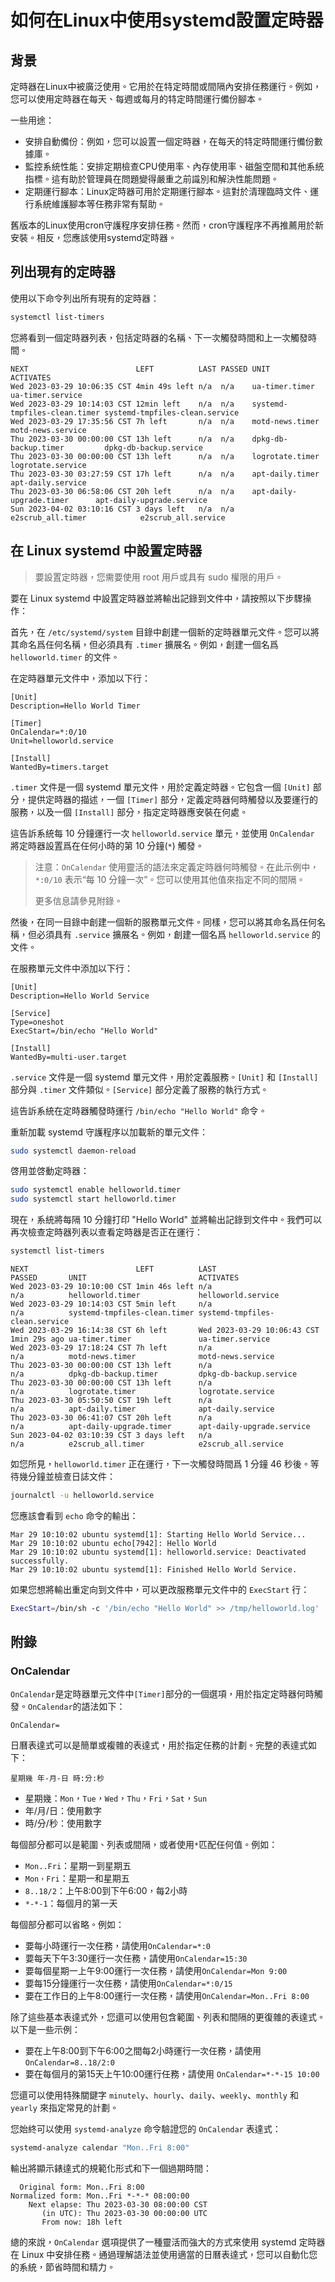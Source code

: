 # 如何在Linux中使用systemd設置定時器

<Validator lang="zh-hant" :platformList="['Ubuntu 22.10', 'Debian 11', 'CentOS Stream 9']" date="2023-03-29" />

## 背景

定時器在Linux中被廣泛使用。它用於在特定時間或間隔內安排任務運行。例如，您可以使用定時器在每天、每週或每月的特定時間運行備份腳本。

一些用途：

- 安排自動備份：例如，您可以設置一個定時器，在每天的特定時間運行備份數據庫。
- 監控系統性能：安排定期檢查CPU使用率、內存使用率、磁盤空間和其他系統指標。這有助於管理員在問題變得嚴重之前識別和解決性能問題。
- 定期運行腳本：Linux定時器可用於定期運行腳本。這對於清理臨時文件、運行系統維護腳本等任務非常有幫助。

舊版本的Linux使用cron守護程序安排任務。然而，cron守護程序不再推薦用於新安裝。相反，您應該使用systemd定時器。

## 列出現有的定時器

使用以下命令列出所有現有的定時器：

```sh
systemctl list-timers
```

您將看到一個定時器列表，包括定時器的名稱、下一次觸發時間和上一次觸發時間。

```
NEXT                        LEFT          LAST PASSED UNIT                         ACTIVATES
Wed 2023-03-29 10:06:35 CST 4min 49s left n/a  n/a    ua-timer.timer               ua-timer.service
Wed 2023-03-29 10:14:03 CST 12min left    n/a  n/a    systemd-tmpfiles-clean.timer systemd-tmpfiles-clean.service
Wed 2023-03-29 17:35:56 CST 7h left       n/a  n/a    motd-news.timer              motd-news.service
Thu 2023-03-30 00:00:00 CST 13h left      n/a  n/a    dpkg-db-backup.timer         dpkg-db-backup.service
Thu 2023-03-30 00:00:00 CST 13h left      n/a  n/a    logrotate.timer              logrotate.service
Thu 2023-03-30 03:27:59 CST 17h left      n/a  n/a    apt-daily.timer              apt-daily.service
Thu 2023-03-30 06:58:06 CST 20h left      n/a  n/a    apt-daily-upgrade.timer      apt-daily-upgrade.service
Sun 2023-04-02 03:10:16 CST 3 days left   n/a  n/a    e2scrub_all.timer            e2scrub_all.service
```

## 在 Linux systemd 中設置定時器

> 要設置定時器，您需要使用 root 用戶或具有 sudo 權限的用戶。

要在 Linux systemd 中設置定時器並將輸出記錄到文件中，請按照以下步驟操作：

首先，在 `/etc/systemd/system` 目錄中創建一個新的定時器單元文件。您可以將其命名爲任何名稱，但必須具有 `.timer` 擴展名。例如，創建一個名爲 `helloworld.timer` 的文件。

在定時器單元文件中，添加以下行：

```
[Unit]
Description=Hello World Timer

[Timer]
OnCalendar=*:0/10
Unit=helloworld.service

[Install]
WantedBy=timers.target
```

`.timer` 文件是一個 systemd 單元文件，用於定義定時器。它包含一個 `[Unit]` 部分，提供定時器的描述，一個 `[Timer]` 部分，定義定時器何時觸發以及要運行的服務，以及一個 `[Install]` 部分，指定定時器應安裝在何處。

這告訴系統每 10 分鐘運行一次 `helloworld.service` 單元，並使用 `OnCalendar` 將定時器設置爲在任何小時的第 10 分鐘(`*`) 觸發。

> 注意：`OnCalendar` 使用靈活的語法來定義定時器何時觸發。在此示例中，`*:0/10` 表示“每 10 分鐘一次”。您可以使用其他值來指定不同的間隔。
>
> 更多信息請參見附錄。

然後，在同一目錄中創建一個新的服務單元文件。同樣，您可以將其命名爲任何名稱，但必須具有 `.service` 擴展名。例如，創建一個名爲 `helloworld.service` 的文件。

在服務單元文件中添加以下行：

```
[Unit]
Description=Hello World Service

[Service]
Type=oneshot
ExecStart=/bin/echo "Hello World"

[Install]
WantedBy=multi-user.target
```

`.service` 文件是一個 systemd 單元文件，用於定義服務。`[Unit]` 和 `[Install]` 部分與 `.timer` 文件類似。`[Service]` 部分定義了服務的執行方式。

這告訴系統在定時器觸發時運行 `/bin/echo "Hello World"` 命令。

重新加載 systemd 守護程序以加載新的單元文件：

```sh
sudo systemctl daemon-reload
```

啓用並啓動定時器：

```sh
sudo systemctl enable helloworld.timer
sudo systemctl start helloworld.timer
```

現在，系統將每隔 10 分鐘打印 "Hello World" 並將輸出記錄到文件中。我們可以再次檢查定時器列表以查看定時器是否正在運行：

```sh
systemctl list-timers
```

```
NEXT                        LEFT          LAST                        PASSED       UNIT                         ACTIVATES
Wed 2023-03-29 10:10:00 CST 1min 46s left n/a                         n/a          helloworld.timer             helloworld.service
Wed 2023-03-29 10:14:03 CST 5min left     n/a                         n/a          systemd-tmpfiles-clean.timer systemd-tmpfiles-clean.service
Wed 2023-03-29 16:14:38 CST 6h left       Wed 2023-03-29 10:06:43 CST 1min 29s ago ua-timer.timer               ua-timer.service
Wed 2023-03-29 17:18:24 CST 7h left       n/a                         n/a          motd-news.timer              motd-news.service
Thu 2023-03-30 00:00:00 CST 13h left      n/a                         n/a          dpkg-db-backup.timer         dpkg-db-backup.service
Thu 2023-03-30 00:00:00 CST 13h left      n/a                         n/a          logrotate.timer              logrotate.service
Thu 2023-03-30 05:50:50 CST 19h left      n/a                         n/a          apt-daily.timer              apt-daily.service
Thu 2023-03-30 06:41:07 CST 20h left      n/a                         n/a          apt-daily-upgrade.timer      apt-daily-upgrade.service
Sun 2023-04-02 03:10:39 CST 3 days left   n/a                         n/a          e2scrub_all.timer            e2scrub_all.service
```

如您所見，`helloworld.timer` 正在運行，下一次觸發時間爲 1 分鐘 46 秒後。等待幾分鐘並檢查日誌文件：

```sh
journalctl -u helloworld.service
```

您應該會看到 `echo` 命令的輸出：

```
Mar 29 10:10:02 ubuntu systemd[1]: Starting Hello World Service...
Mar 29 10:10:02 ubuntu echo[7942]: Hello World
Mar 29 10:10:02 ubuntu systemd[1]: helloworld.service: Deactivated successfully.
Mar 29 10:10:02 ubuntu systemd[1]: Finished Hello World Service.
```

如果您想將輸出重定向到文件中，可以更改服務單元文件中的 `ExecStart` 行：

```sh
ExecStart=/bin/sh -c '/bin/echo "Hello World" >> /tmp/helloworld.log'
```

## 附錄

### OnCalendar

`OnCalendar`是定時器單元文件中`[Timer]`部分的一個選項，用於指定定時器何時觸發。`OnCalendar`的語法如下：

```
OnCalendar=
```

日曆表達式可以是簡單或複雜的表達式，用於指定任務的計劃。完整的表達式如下：

```
星期幾 年-月-日 時:分:秒
```

- 星期幾：`Mon`，`Tue`，`Wed`，`Thu`，`Fri`，`Sat`，`Sun`
- 年/月/日：使用數字
- 時/分/秒：使用數字

每個部分都可以是範圍、列表或間隔，或者使用`*`匹配任何值。例如：

- `Mon..Fri`：星期一到星期五
- `Mon，Fri`：星期一和星期五
- `8..18/2`：上午8:00到下午6:00，每2小時
- `*-*-1`：每個月的第一天

每個部分都可以省略。例如：

- 要每小時運行一次任務，請使用`OnCalendar=*:0`
- 要每天下午3:30運行一次任務，請使用`OnCalendar=15:30`
- 要每個星期一上午9:00運行一次任務，請使用`OnCalendar=Mon 9:00`
- 要每15分鐘運行一次任務，請使用`OnCalendar=*:0/15`
- 要在工作日的上午8:00運行一次任務，請使用`OnCalendar=Mon..Fri 8:00`

除了這些基本表達式外，您還可以使用包含範圍、列表和間隔的更復雜的表達式。以下是一些示例：
- 要在上午8:00到下午6:00之間每2小時運行一次任務，請使用 `OnCalendar=8..18/2:0`
- 要在每個月的第15天上午10:00運行任務，請使用 `OnCalendar=*-*-15 10:00`

您還可以使用特殊關鍵字 `minutely`、`hourly`、`daily`、`weekly`、`monthly` 和 `yearly` 來指定常見的計劃。

您始終可以使用 `systemd-analyze` 命令驗證您的 `OnCalendar` 表達式：

```sh
systemd-analyze calendar "Mon..Fri 8:00"
```

輸出將顯示錶達式的規範化形式和下一個過期時間：

```
  Original form: Mon..Fri 8:00
Normalized form: Mon..Fri *-*-* 08:00:00
    Next elapse: Thu 2023-03-30 08:00:00 CST
       (in UTC): Thu 2023-03-30 00:00:00 UTC
       From now: 18h left
```

總的來說，`OnCalendar` 選項提供了一種靈活而強大的方式來使用 systemd 定時器在 Linux 中安排任務。通過理解語法並使用適當的日曆表達式，您可以自動化您的系統，節省時間和精力。
